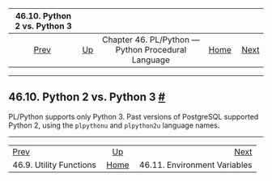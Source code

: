 

|              46.10. Python 2 vs. Python 3             |                                                                          |                                                    |                                                       |                                                             |
| :---------------------------------------------------: | :----------------------------------------------------------------------- | :------------------------------------------------: | ----------------------------------------------------: | ----------------------------------------------------------: |
| [Prev](plpython-util.html "46.9. Utility Functions")  | [Up](plpython.html "Chapter 46. PL/Python — Python Procedural Language") | Chapter 46. PL/Python — Python Procedural Language | [Home](index.html "PostgreSQL 17devel Documentation") |  [Next](plpython-envar.html "46.11. Environment Variables") |

***

## 46.10. Python 2 vs. Python 3 [#](#PLPYTHON-PYTHON23)

PL/Python supports only Python 3. Past versions of PostgreSQL supported Python 2, using the `plpythonu` and `plpython2u` language names.

***

|                                                       |                                                                          |                                                             |
| :---------------------------------------------------- | :----------------------------------------------------------------------: | ----------------------------------------------------------: |
| [Prev](plpython-util.html "46.9. Utility Functions")  | [Up](plpython.html "Chapter 46. PL/Python — Python Procedural Language") |  [Next](plpython-envar.html "46.11. Environment Variables") |
| 46.9. Utility Functions                               |           [Home](index.html "PostgreSQL 17devel Documentation")          |                                46.11. Environment Variables |
